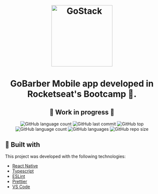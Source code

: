 <h1 align="center">
    <img alt="GoStack" src="https://rocketseat-cdn.s3-sa-east-1.amazonaws.com/bootcamp-header.png" width="200px" />
</h1>

<h1 align="center">
  GoBarber
  Mobile app developed in Rocketseat's Bootcamp 🚀.
</h1>

<h2 align="center">
 🚧 Work in progress 🚧
</h2>

<p align="center">
  <img alt="GitHub language count" src="https://img.shields.io/github/package-json/v/Morpa/GoBarber-MOBILE-V2.svg">

<img alt="GitHub last commit" src="https://img.shields.io/github/last-commit/Morpa/GoBarber-MOBILE-V2.svg?color=red">

<img alt="GitHub top" src="https://img.shields.io/github/languages/top/Morpa/GoBarber-MOBILE-V2.svg?color=yellow">

<img alt="GitHub language count" src="https://img.shields.io/github/languages/count/Morpa/GoBarber-MOBILE-V2.svg?color=lightgrey">

<img alt="GitHub languages" src="https://img.shields.io/github/languages/code-size/Morpa/GoBarber-MOBILE-V2.svg">

<img alt="GitHub repo size" src="https://img.shields.io/github/repo-size/Morpa/GoBarber-MOBILE-V2.svg?color=blueviolet">

</p>

## :rocket: Built with

This project was developed with the following technologies:

- [React Native](https://reactnative.dev/)
- [Typescript](https://www.typescriptlang.org/)
- [ESLint](https://eslint.org/)
- [Prettier](https://prettier.io/)
- [VS Code](https://code.visualstudio.com/)
